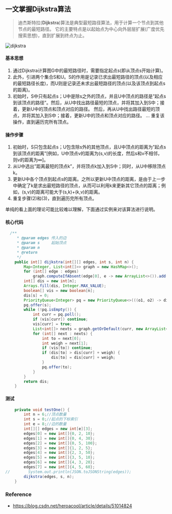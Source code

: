 ## 一文掌握Dijkstra算法

> 迪杰斯特拉(**Dijkstra**)算法是典型最短路径算法，用于计算一个节点到其他节点的最短路径。
> 它的主要特点是以起始点为中心向外层层扩展(广度优先搜索思想)，直到扩展到终点为止。

![dijkstra](D:\Dev\SrcCode\geek-algorithm-leetcode\src\main\leetcode_manuscripts\classical_algorithm\一文掌握Dijkstra算法.assets\dijkstra.png)

#### 基本思想

1. 通过Dijkstra计算图G中的最短路径时，需要指定起点s(即从顶点s开始计算)。
2. 此外，引进两个集合S和U。S的作用是记录已求出最短路径的顶点(以及相应的最短路径长度)，而U则是记录还未求出最短路径的顶点(以及该顶点到起点s的距离)。
3. 初始时，S中只有起点s；U中是除s之外的顶点，并且U中顶点的路径是”起点s到该顶点的路径”。然后，从U中找出路径最短的顶点，并将其加入到S中；接着，更新U中的顶点和顶点对应的路径。 然后，再从U中找出路径最短的顶点，并将其加入到S中；接着，更新U中的顶点和顶点对应的路径。 … 重复该操作，直到遍历完所有顶点。

#### 操作步骤

1. 初始时，S只包含起点s；U包含除s外的其他顶点，且U中顶点的距离为”起点s到该顶点的距离”[例如，U中顶点v的距离为(s,v)的长度，然后s和v不相邻，则v的距离为∞]。
2. 从U中选出”距离最短的顶点k”，并将顶点k加入到S中；同时，从U中移除顶点k。
3. 更新U中各个顶点到起点s的距离。之所以更新U中顶点的距离，是由于上一步中确定了k是求出最短路径的顶点，从而可以利用k来更新其它顶点的距离；例如，(s,v)的距离可能大于(s,k)+(k,v)的距离。
4. 重复步骤(2)和(3)，直到遍历完所有顶点。

单纯的看上面的理论可能比较难以理解，下面通过实例来对该算法进行说明。

#### 核心代码

```java
  /**
     * @param edges 传入的边
     * @param s     起始顶点
     * @param n
     * @return
     */
    public int[] dijkstra(int[][] edges, int s, int n) {
        Map<Integer, List<int[]>> graph = new HashMap<>();
        for (int[] edge : edges)
            graph.computeIfAbsent(edge[0], e -> new ArrayList<>()).add(new int[]{edge[1], edge[2]});
        int[] dis = new int[n];
        Arrays.fill(dis, Integer.MAX_VALUE);
        boolean[] vis = new boolean[n];
        dis[s] = 0;
        PriorityQueue<Integer> pq = new PriorityQueue<>(((o1, o2) -> dis[o1] - dis[o2]));
        pq.offer(s);
        while (!pq.isEmpty()) {
            int curr = pq.poll();
            if (vis[curr]) continue;
            vis[curr] = true;
            List<int[]> nexts = graph.getOrDefault(curr, new ArrayList<>());
            for (int[] next : nexts) {
                int to = next[0];
                int weigh = next[1];
                if (vis[to]) continue;
                if (dis[to] > dis[curr] + weigh) {
                    dis[to] = dis[curr] + weigh;
                }
                pq.offer(to);
            }
        }
        return dis;
    }
```

#### 测试

```java
    private void testOne() {
        int n = 6;//顶点数量
        int s = 0;//起点的下标索引
        int e = 8;//边的数量
        int[][] edges = new int[e][3];
        edges[0] = new int[]{0, 2, 10};
        edges[1] = new int[]{0, 4, 30};
        edges[2] = new int[]{0, 5, 100};
        edges[3] = new int[]{1, 2, 5};
        edges[4] = new int[]{2, 3, 50};
        edges[5] = new int[]{3, 5, 10};
        edges[6] = new int[]{4, 3, 20};
        edges[7] = new int[]{4, 5, 60};
//        System.out.println(JSON.toJSONString(edges));
        dijkstra(edges, s, n);
    }
```

### Reference

- https://blog.csdn.net/heroacool/article/details/51014824

